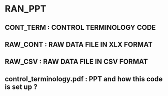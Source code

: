 # RAN_PPT

## CONT_TERM : CONTROL TERMINOLOGY CODE
## RAW_CONT  : RAW DATA FILE IN XLX FORMAT
## RAW_CSV   :  RAW DATA FILE IN CSV FORMAT 
## control_terminology.pdf : PPT and how this code is set up ?


